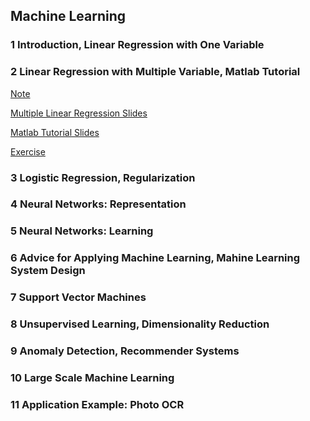 ## Machine Learning

### 1 Introduction, Linear Regression with One Variable

### 2 Linear Regression with Multiple Variable, Matlab Tutorial

[Note](https://github.com/JiaRuiShao/Machine-Learning/blob/master/2%20Linear%20Regression%20with%20Multiple%20Variables/README.md)

[Multiple Linear Regression Slides](https://github.com/JiaRuiShao/Machine-Learning/blob/master/2%20Linear%20Regression%20with%20Multiple%20Variables/Multivariate%20Linear%20Regression%20Slides.pdf)

[Matlab Tutorial Slides](https://github.com/JiaRuiShao/Machine-Learning/blob/master/2%20Linear%20Regression%20with%20Multiple%20Variables/Octave%2C%20Matlab%20Tutorial%20Slides.pdf)

[Exercise](https://github.com/JiaRuiShao/Machine-Learning/tree/master/2%20Linear%20Regression%20with%20Multiple%20Variables/Exercise/MATLAB)

### 3 Logistic Regression, Regularization

### 4 Neural Networks: Representation

### 5 Neural Networks: Learning

### 6 Advice for Applying Machine Learning, Mahine Learning System Design

### 7 Support Vector Machines

### 8 Unsupervised Learning, Dimensionality Reduction

### 9 Anomaly Detection, Recommender Systems

### 10 Large Scale Machine Learning

### 11 Application Example: Photo OCR
